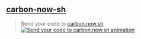 ## [carbon-now-sh](https://marketplace.visualstudio.com/items?itemName=ericadamski.carbon-now-sh)

> Send your code to [carbon.now.sh](https://carbon.now.sh/). [![Send your code to carbon.now.sh animation](https://user-images.githubusercontent.com/6516758/46617867-df765680-caeb-11e8-8899-95778cdcceb7.gif)](https://user-images.githubusercontent.com/6516758/46617867-df765680-caeb-11e8-8899-95778cdcceb7.gif)